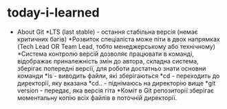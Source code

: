 # today-i-learned
* About Git
*LTS (last stable) - остання стабільна версія (немає критичних багів)
*Розвиток спеціаліста може піти в двох напрямках (Tech Lead OR Team Lead, тобто менеджерському або технічному)
*Система контролю версій дозволяє працювати в команді, відображає приналежність змін до автора, складна система, зберігає попередні версії, для роботи достатньо знати основни команди 
*ls - виводить файли, які зберігаються
*cd - переходить до директорії,  яку вказана
*cd.. - піднімаюсь на директорію вище
*git version - передає, яка версія гіта
*Коміт в Git репозиторії зберігає моментальну копію всіх файлів в поточній директорії.
